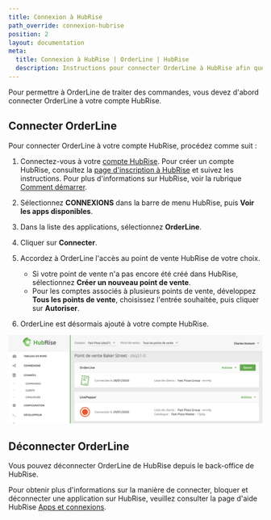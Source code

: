 ```yaml
---
title: Connexion à HubRise
path_override: connexion-hubrise
position: 2
layout: documentation
meta:
  title: Connexion à HubRise | OrderLine | HubRise
  description: Instructions pour connecter OrderLine à HubRise afin que vos applications fonctionnent de manière cohérente. Connectez vos applications et synchronisez vos données.
---
```


Pour permettre à OrderLine de traiter des commandes, vous devez d'abord connecter OrderLine à votre compte HubRise.

## Connecter OrderLine

Pour connecter OrderLine à votre compte HubRise, procédez comme suit :

1. Connectez-vous à votre [compte HubRise](https://manager.hubrise.com?locale=fr-FR). Pour créer un compte HubRise, consultez la [page d'inscription à HubRise](https://manager.hubrise.com/signup?locale=fr-FR) et suivez les instructions. Pour plus d'informations sur HubRise, voir la rubrique [Comment démarrer](/docs/get-started).

1. Sélectionnez **CONNEXIONS** dans la barre de menu HubRise, puis **Voir les apps disponibles**.

1. Dans la liste des applications, sélectionnez **OrderLine**.

1. Cliquer sur **Connecter**.

1. Accordez à OrderLine l'accès au point de vente HubRise de votre choix.

   - Si votre point de vente n'a pas encore été créé dans HubRise, sélectionnez **Créer un nouveau point de vente**.
   - Pour les comptes associés à plusieurs points de vente, développez **Tous les points de vente**, choisissez l'entrée souhaitée, puis cliquer sur **Autoriser**.

1. OrderLine est désormais ajouté à votre compte HubRise.

![Exemple de connexion OrderLine](./images/004-2x-connect-orderline.png)

## Déconnecter OrderLine

Vous pouvez déconnecter OrderLine de HubRise depuis le back-office de HubRise.

Pour obtenir plus d'informations sur la manière de connecter, bloquer et déconnecter une application sur HubRise, veuillez consulter la page d'aide HubRise [Apps et connexions](/docs/connections).
